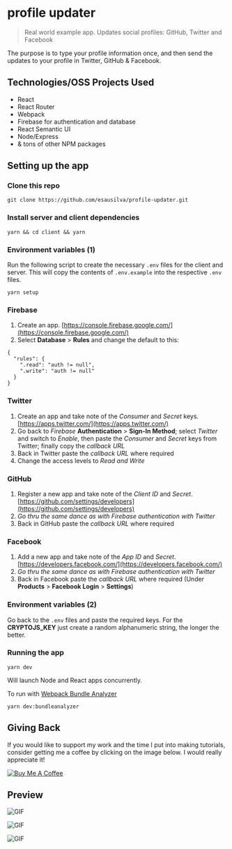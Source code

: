 # profile updater

> Real world example app. Updates social profiles: GitHub, Twitter and Facebook

The purpose is to type your profile information once, and then send the updates to your profile in Twitter, GitHub & Facebook.

## Technologies/OSS Projects Used

* React
* React Router
* Webpack
* Firebase for authentication and database
* React Semantic UI
* Node/Express
* & tons of other NPM packages

## Setting up the app

### Clone this repo

```
git clone https://github.com/esausilva/profile-updater.git
```

### Install server and client dependencies

```
yarn && cd client && yarn
```

### Environment variables (1)

Run the following script to create the necessary `.env` files for the client and server. This will copy the contents of `.env.example` into the respective `.env` files.

```
yarn setup
```

### Firebase

1. Create an app. [https://console.firebase.google.com/](https://console.firebase.google.com/)
2. Select **Database** > **Rules** and change the default to this:

```
{
  "rules": {
    ".read": "auth != null",
    ".write": "auth != null"
  }
}
```

### Twitter

1. Create an app and take note of the _Consumer_ and _Secret_ keys. [https://apps.twitter.com/](https://apps.twitter.com/)
2. Go back to _Firebase_ **Authentication** > **Sign-In Method**; select _Twitter_ and switch to _Enable_, then paste the _Consumer_ and _Secret_ keys from Twitter; finally copy the _callback URL_
3. Back in Twitter paste the _callback URL_ where required
4. Change the access levels to _Read and Write_

### GitHub

1. Register a new app and take note of the _Client ID_ and _Secret_. [https://github.com/settings/developers](https://github.com/settings/developers)
2. _Go thru the same dance as with Firebase authentication with Twitter_
3. Back in GitHub paste the _callback URL_ where required

### Facebook

1. Add a new app and take note of the _App ID_ and _Secret_. [https://developers.facebook.com/](https://developers.facebook.com/)
2. _Go thru the same dance as with Firebase authentication with Twitter_
3. Back in Facebook paste the _callback URL_ where required (Under **Products** > **Facebook Login** > **Settings**)

### Environment variables (2)

Go back to the `.env` files and paste the required keys. For the **CRYPTOJS_KEY** just create a random alphanumeric string, the longer the better.

### Running the app

```
yarn dev
```

Will launch Node and React apps concurrently.

To run with [Webpack Bundle Analyzer](https://github.com/webpack-contrib/webpack-bundle-analyzer)

```
yarn dev:bundleanalyzer
```

## Giving Back

If you would like to support my work and the time I put into making tutorials, consider getting me a coffee by clicking on the image below. I would really appreciate it!

[![Buy Me A Coffee](https://www.buymeacoffee.com/assets/img/custom_images/black_img.png)](https://www.buymeacoffee.com/esausilva)

## Preview

![GIF](https://i.imgur.com/Kr5TgjB.gif)

![GIF](https://i.imgur.com/sVqiw0m.gif)

![GIF](https://i.imgur.com/usdI3k5.gif)
